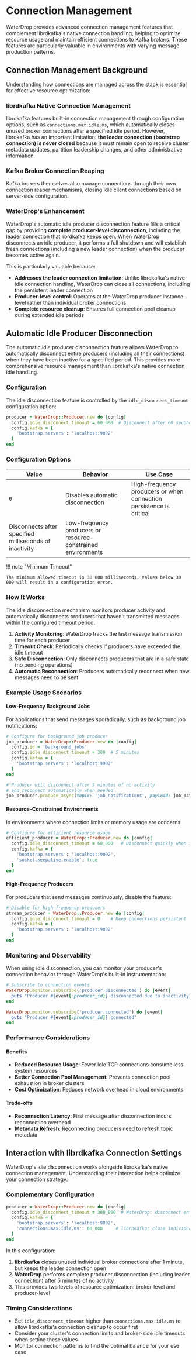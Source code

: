 # Connection Management

WaterDrop provides advanced connection management features that complement librdkafka's native connection handling, helping to optimize resource usage and maintain efficient connections to Kafka brokers. These features are particularly valuable in environments with varying message production patterns.

## Connection Management Background

Understanding how connections are managed across the stack is essential for effective resource optimization:

### librdkafka Native Connection Management

librdkafka features built-in connection management through configuration options, such as `connections.max.idle.ms`, which automatically closes unused broker connections after a specified idle period. However, librdkafka has an important limitation: **the leader connection (bootstrap connection) is never closed** because it must remain open to receive cluster metadata updates, partition leadership changes, and other administrative information.

### Kafka Broker Connection Reaping

Kafka brokers themselves also manage connections through their own connection reaper mechanisms, closing idle client connections based on server-side configuration.

### WaterDrop's Enhancement

WaterDrop's automatic idle producer disconnection feature fills a critical gap by providing **complete producer-level disconnection**, including the leader connection that librdkafka keeps open. When WaterDrop disconnects an idle producer, it performs a full shutdown and will establish fresh connections (including a new leader connection) when the producer becomes active again.

This is particularly valuable because:

- **Addresses the leader connection limitation**: Unlike librdkafka's native idle connection handling, WaterDrop can close all connections, including the persistent leader connection
- **Producer-level control**: Operates at the WaterDrop producer instance level rather than individual broker connections
- **Complete resource cleanup**: Ensures full connection pool cleanup during extended idle periods

## Automatic Idle Producer Disconnection

The automatic idle producer disconnection feature allows WaterDrop to automatically disconnect entire producers (including all their connections) when they have been inactive for a specified period. This provides more comprehensive resource management than librdkafka's native connection idle handling.

### Configuration

The idle disconnection feature is controlled by the `idle_disconnect_timeout` configuration option:

```ruby
producer = WaterDrop::Producer.new do |config|
  config.idle_disconnect_timeout = 60_000  # Disconnect after 60 seconds of inactivity
  config.kafka = {
    'bootstrap.servers': 'localhost:9092'
  }
end
```

### Configuration Options

<table>
  <thead>
    <tr>
      <th>Value</th>
      <th>Behavior</th>
      <th>Use Case</th>
    </tr>
  </thead>
  <tbody>
    <tr>
      <td><code>0</code></td>
      <td>Disables automatic disconnection</td>
      <td>High-frequency producers or when connection persistence is critical</td>
    </tr>
    <tr>
      <td>Disconnects after specified milliseconds of inactivity</td>
      <td>Low-frequency producers or resource-constrained environments</td>
    </tr>
  </tbody>
</table>

!!! note "Minimum Timeout"

    The minimum allowed timeout is 30 000 milliseconds. Values below 30 000 will result in a configuration error.

### How It Works

The idle disconnection mechanism monitors producer activity and automatically disconnects producers that haven't transmitted messages within the configured timeout period.

1. **Activity Monitoring**: WaterDrop tracks the last message transmission time for each producer
2. **Timeout Check**: Periodically checks if producers have exceeded the idle timeout
3. **Safe Disconnection**: Only disconnects producers that are in a safe state (no pending operations)
4. **Automatic Reconnection**: Producers automatically reconnect when new messages need to be sent

### Example Usage Scenarios

#### Low-Frequency Background Jobs

For applications that send messages sporadically, such as background job notifications:

```ruby
# Configure for background job producer
job_producer = WaterDrop::Producer.new do |config|
  config.id = 'background_jobs'
  config.idle_disconnect_timeout = 300  # 5 minutes
  config.kafka = {
    'bootstrap.servers': 'localhost:9092'
  }
end

# Producer will disconnect after 5 minutes of no activity
# and reconnect automatically when needed
job_producer.produce_async(topic: 'job_notifications', payload: job_data)
```

#### Resource-Constrained Environments

In environments where connection limits or memory usage are concerns:

```ruby
# Configure for efficient resource usage
efficient_producer = WaterDrop::Producer.new do |config|
  config.idle_disconnect_timeout = 60_000   # Disconnect quickly when idle
  config.kafka = {
    'bootstrap.servers': 'localhost:9092',
    'socket.keepalive.enable': true
  }
end
```

#### High-Frequency Producers

For producers that send messages continuously, disable the feature:

```ruby
# Disable for high-frequency producers
stream_producer = WaterDrop::Producer.new do |config|
  config.idle_disconnect_timeout = 0    # Keep connections persistent
  config.kafka = {
    'bootstrap.servers': 'localhost:9092'
  }
end
```

### Monitoring and Observability

When using idle disconnection, you can monitor your producer's connection behavior through WaterDrop's built-in instrumentation:

```ruby
# Subscribe to connection events
WaterDrop.monitor.subscribe('producer.disconnected') do |event|
  puts "Producer #{event[:producer_id]} disconnected due to inactivity"
end

WaterDrop.monitor.subscribe('producer.connected') do |event|
  puts "Producer #{event[:producer_id]} connected"
end
```

### Performance Considerations

#### Benefits

- **Reduced Resource Usage**: Fewer idle TCP connections consume less system resources
- **Better Connection Pool Management**: Prevents connection pool exhaustion in broker clusters
- **Cost Optimization**: Reduces network overhead in cloud environments

#### Trade-offs

- **Reconnection Latency**: First message after disconnection incurs reconnection overhead
- **Metadata Refresh**: Reconnecting producers need to refresh topic metadata

## Interaction with librdkafka Connection Settings

WaterDrop's idle disconnection works alongside librdkafka's native connection management. Understanding their interaction helps optimize your connection strategy:

### Complementary Configuration

```ruby
producer = WaterDrop::Producer.new do |config|
  config.idle_disconnect_timeout = 300_000  # WaterDrop: disconnect entire producer after 5 minutes
  config.kafka = {
    'bootstrap.servers': 'localhost:9092',
    'connections.max.idle.ms': 60_000     # librdkafka: close individual broker connections after 1 minute
  }
end
```

In this configuration:

1. **librdkafka** closes unused individual broker connections after 1 minute, but keeps the leader connection open
2. **WaterDrop** performs complete producer disconnection (including leader connection) after 5 minutes of no activity
3. This provides two levels of resource optimization: broker-level and producer-level

### Timing Considerations

- Set `idle_disconnect_timeout` higher than `connections.max.idle.ms` to allow librdkafka's connection cleanup to occur first
- Consider your cluster's connection limits and broker-side idle timeouts when setting these values
- Monitor connection patterns to find the optimal balance for your use case
